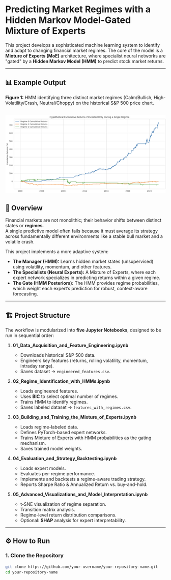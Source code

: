# Predicting Market Regimes with a Hidden Markov Model-Gated Mixture of Experts

This project develops a sophisticated machine learning system to identify and adapt to changing financial market regimes. The core of the model is a **Mixture of Experts (MoE)** architecture, where specialist neural networks are "gated" by a **Hidden Markov Model (HMM)** to predict stock market returns.

---

## 📊 Example Output

**Figure 1:** HMM identifying three distinct market regimes (Calm/Bullish, High-Volatility/Crash, Neutral/Choppy) on the historical S&P 500 price chart.

![Market Regime Detection Screenshot](market_regimes.png)
---

## 🔎 Overview

Financial markets are not monolithic; their behavior shifts between distinct states or **regimes**.  
A single predictive model often fails because it must average its strategy across fundamentally different environments like a stable bull market and a volatile crash.

This project implements a more adaptive system:

- **The Manager (HMM):** Learns hidden market states (unsupervised) using volatility, momentum, and other features.
- **The Specialists (Neural Experts):** A Mixture of Experts, where each expert network specializes in predicting returns within a given regime.
- **The Gate (HMM Posteriors):** The HMM provides regime probabilities, which weight each expert’s prediction for robust, context-aware forecasting.

---

## 🏗️ Project Structure

The workflow is modularized into **five Jupyter Notebooks**, designed to be run in sequential order:

1. **01_Data_Acquisition_and_Feature_Engineering.ipynb**
   - Downloads historical S&P 500 data.
   - Engineers key features (returns, rolling volatility, momentum, intraday range).
   - Saves dataset → `engineered_features.csv`.

2. **02_Regime_Identification_with_HMMs.ipynb**
   - Loads engineered features.
   - Uses **BIC** to select optimal number of regimes.
   - Trains HMM to identify regimes.
   - Saves labeled dataset → `features_with_regimes.csv`.

3. **03_Building_and_Training_the_Mixture_of_Experts.ipynb**
   - Loads regime-labeled data.
   - Defines PyTorch-based expert networks.
   - Trains Mixture of Experts with HMM probabilities as the gating mechanism.
   - Saves trained model weights.

4. **04_Evaluation_and_Strategy_Backtesting.ipynb**
   - Loads expert models.
   - Evaluates per-regime performance.
   - Implements and backtests a regime-aware trading strategy.
   - Reports Sharpe Ratio & Annualized Return vs. buy-and-hold.

5. **05_Advanced_Visualizations_and_Model_Interpretation.ipynb**
   - t-SNE visualization of regime separation.
   - Transition matrix analysis.
   - Regime-level return distribution comparisons.
   - Optional: **SHAP** analysis for expert interpretability.

---

## ⚙️ How to Run

### 1. Clone the Repository
```bash
git clone https://github.com/your-username/your-repository-name.git
cd your-repository-name
